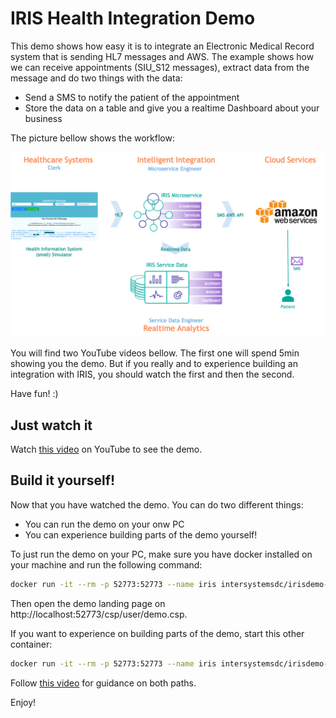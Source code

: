 # IRIS Health Integration Demo

This demo shows how easy it is to integrate an Electronic Medical Record system that is sending HL7 messages and AWS. The example shows how we can receive appointments (SIU_S12 messages), extract data from the message and do two things with the data:
- Send a SMS to notify the patient of the appointment
- Store the data on a table and give you a realtime Dashboard about your business

The picture bellow shows the workflow:

![Demo Landing Page](README.png)

You will find two YouTube videos bellow. The first one will spend 5min showing you the demo. But if you really and to experience building an integration with IRIS, you should watch the first and then the second.

Have fun! :)

## Just watch it

Watch [this video](http://www.youtube.com/) on YouTube to see the demo.

## Build it yourself!

Now that you have watched the demo. You can do two different things:
- You can run the demo on your onw PC
- You can experience building parts of the demo yourself!

To just run the demo on your PC, make sure you have docker installed on your machine and run the following command:

```bash
docker run -it --rm -p 52773:52773 --name iris intersystemsdc/irisdemo-demo-appointmentsms:*stable*
```

Then open the demo landing page on http://localhost:52773/csp/user/demo.csp.

If you want to experience on building parts of the demo, start this other container:

```bash
docker run -it --rm -p 52773:52773 --name iris intersystemsdc/irisdemo-demo-appointmentsms:*student*
```

Follow [this video](http://www.youtube.com/) for guidance on both paths.

Enjoy!